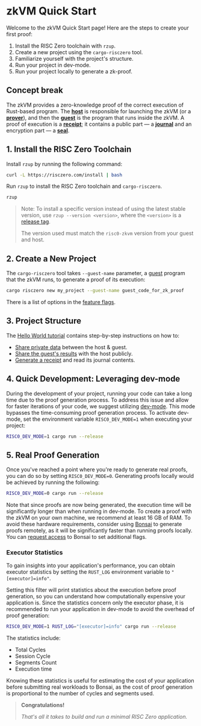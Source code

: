 # zkVM Quick Start

Welcome to the zkVM Quick Start page! Here are the steps to create your first proof:

1. Install the RISC Zero toolchain with `rzup`.
2. Create a new project using the `cargo-risczero` tool.
3. Familiarize yourself with the project's structure.
4. Run your project in dev-mode.
5. Run your project locally to generate a zk-proof.

## Concept break

The zkVM provides a zero-knowledge proof of the correct execution of Rust-based
program. The **[host]** is responsible for launching the zkVM (or a
**[prover]**), and then the **[guest]** is the program that runs inside the
zkVM. A proof of execution is a **[receipt]**; it contains a public part ― a
**[journal]** and an encryption part ― a **[seal]**.

## 1. Install the RISC Zero Toolchain

Install `rzup` by running the following command:

```bash
curl -L https://risczero.com/install | bash
```

Run `rzup` to install the RISC Zero toolchain and `cargo-risczero`.

```bash
rzup
```

> Note: To install a specific version instead of using the latest stable
> version, use `rzup --version <version>`, where the `<version>` is a [release
> tag](https://github.com/risc0/risc0/releases).
>
> The version used must match the `risc0-zkvm` version from your guest and host.

## 2. Create a New Project

The `cargo-risczero` tool takes `--guest-name` parameter, a [guest] program that
the zkVM runs, to generate a proof of its execution:

```bash
cargo risczero new my_project --guest-name guest_code_for_zk_proof
```

There is a list of options in the [feature flags].

## 3. Project Structure

The [Hello World tutorial][hello-world] contains step-by-step instructions on
how to:

- [Share private data][tutorial-step-2] between the host & guest.
- [Share the guest's results][tutorial-step-3] with the host publicly.
- [Generate a receipt][tutorial-step-4] and read its journal contents.

## 4. Quick Development: Leveraging dev-mode

During the development of your project, running your code can take a long time
due to the proof generation process. To address this issue and allow for faster
iterations of your code, we suggest utilizing [dev-mode]. This mode bypasses the
time-consuming proof generation process. To activate dev-mode, set the
environment variable `RISC0_DEV_MODE=1` when executing your project:

```bash
RISC0_DEV_MODE=1 cargo run --release
```

## 5. Real Proof Generation

Once you've reached a point where you're ready to generate real proofs, you can
do so by setting `RISC0_DEV_MODE=0`. Generating proofs locally would be achieved
by running the following:

```bash
RISC0_DEV_MODE=0 cargo run --release
```

Note that since proofs are now being generated, the execution time will be
significantly longer than when running in dev-mode. To create a proof with the
zkVM on your own machine, we recommend at least 16 GB of RAM. To avoid these
hardware requirements, consider using [Bonsai] to generate proofs remotely, as
it will be significantly faster than running proofs locally. You can [request access] to Bonsai to set additional flags.

### Executor Statistics

To gain insights into your application's performance, you can obtain executor
statistics by setting the `RUST_LOG` environment variable to
`"[executor]=info"`.

Setting this filter will print statistics about the execution before proof
generation, so you can understand how computationally expensive your application
is. Since the statistics concern only the executor phase, it is recommended to
run your application in dev-mode to avoid the overhead of proof generation:

```bash
RISC0_DEV_MODE=1 RUST_LOG="[executor]=info" cargo run --release
```

The statistics include:

- Total Cycles
- Session Cycle
- Segments Count
- Execution time

Knowing these statistics is useful for estimating the cost of your application
before submitting real workloads to Bonsai, as the cost of proof generation is
proportional to the number of cycles and segments used.

> **Congratulations!**
>
> _That's all it takes to build and run a minimal RISC Zero application._

[Bonsai]: ../generating-proofs/remote-proving.md
[dev-mode]: ../generating-proofs/dev-mode.md
[feature flags]: https://github.com/risc0/risc0#feature-flags
[guest]: /website/docs/terminology.md#guest-program
[hello-world]: ./tutorials/hello-world.md
[host]: /website/docs/terminology.md#host-program
[journal]: /website/docs/terminology.md#journal
[prover]: /website/docs/terminology.md#prover
[receipt]: /website/docs/terminology.md#receipt
[request access]: https://bonsai.xyz/apply
[seal]: /website/docs/terminology.md#seal
[tutorial-step-2]: tutorials/hello-world.md#step-2-host-share-private-data-as-input-with-the-guest
[tutorial-step-3]: tutorials/hello-world.md#step-3-guest-read-input-and-commit-output
[tutorial-step-4]: tutorials/hello-world.md#step-4-host-generate-a-receipt-and-read-its-journal-contents
